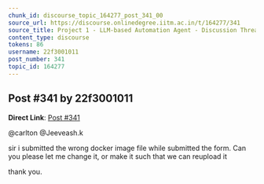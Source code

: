 ```yaml
---
chunk_id: discourse_topic_164277_post_341_00
source_url: https://discourse.onlinedegree.iitm.ac.in/t/164277/341
source_title: Project 1 - LLM-based Automation Agent - Discussion Thread [TDS Jan 2025]
content_type: discourse
tokens: 86
username: 22f3001011
post_number: 341
topic_id: 164277
---
```


## Post #341 by 22f3001011

**Direct Link**: [Post #341](https://discourse.onlinedegree.iitm.ac.in/t/164277/341)

@carlton @Jeeveash.k

sir i submitted the wrong docker image file while submitted the form. Can you please let me change it, or make it such that we can reupload it

thank you.
